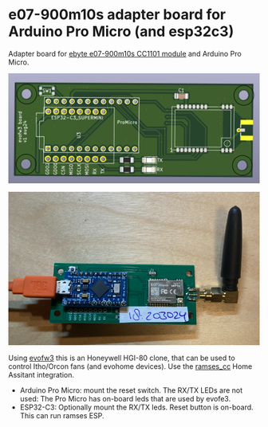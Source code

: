 # e07-900m10s adapter board for Arduino Pro Micro (and esp32c3)
Adapter board for [ebyte e07-900m10s CC1101 module](https://www.ebyte.com/en/product-view-news.html?id=1567) and Arduino Pro Micro.

![pcb](pics/pcb.png)

![assembled board](pics/evofw3.png)

Using [evofw3](https://github.com/ghoti/evofw3) this is an Honeywell HGI-80 clone, that can be used to control Itho/Orcon fans (and evohome devices).
Use the [ramses_cc](https://github.com/zxdavb/ramses_cc) Home Assitant integration.

 - Arduino Pro Micro: mount the reset switch. The RX/TX LEDs are not used: The Pro Micro has on-board leds that are used by evofe3.
 - ESP32-C3: Optionally mount the RX/TX leds. Reset button is on-board. This can run ramses ESP.
